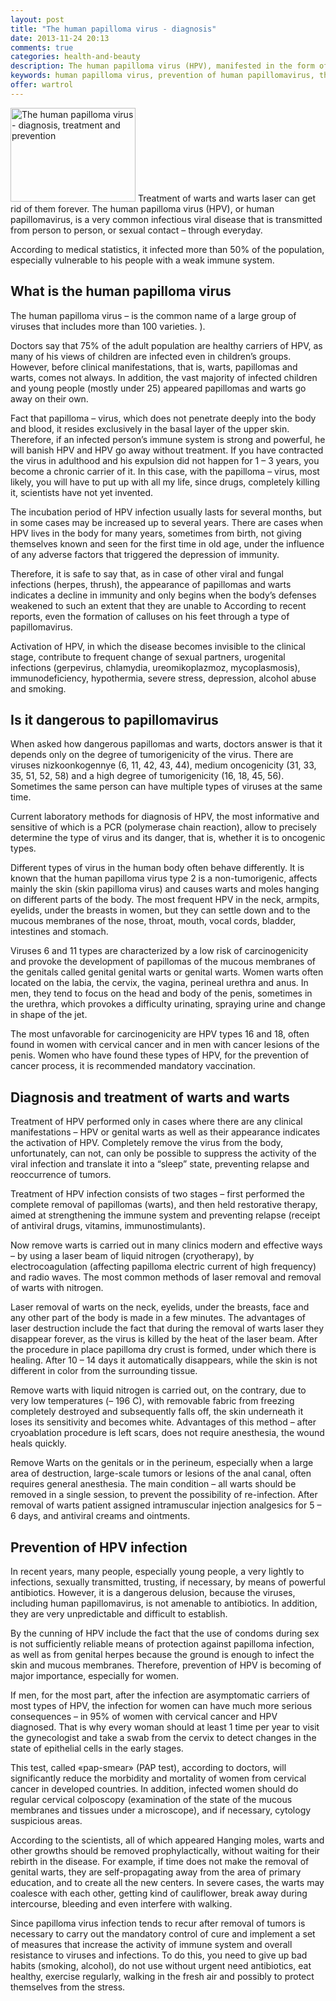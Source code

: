 ```yaml
---
layout: post
title: "The human papilloma virus - diagnosis"
date: 2013-11-24 20:13
comments: true
categories: health-and-beauty
description: The human papilloma virus (HPV), manifested in the form of warts, papillomas and warts are not dangerous for good immunity and goes away on its own
keywords: human papilloma virus, prevention of human papillomavirus, the removal of papillomas, warts treatment
offer: wartrol
---
```

<p><img class="left" src="http://medusanews.com/images/human-papillomavirus-prevention/image.jpg" width="200" height="150" title="Human papillomavirus prevention" alt="The human papilloma virus - diagnosis, treatment and prevention"> Treatment of warts and warts laser can get rid of them forever. The human papilloma virus (HPV), or human papillomavirus, is a very common infectious viral disease that is transmitted from person to person, or sexual contact &ndash; through everyday.</p>

<p>According to medical statistics, it infected more than 50% of the population, especially vulnerable to his people with a weak immune system.</p>

<!-- more -->


<h2>What is the human papilloma virus</h2>

<p>The human papilloma virus &ndash; is the common name of a large group of viruses that includes more than 100 varieties.  ).</p>

<p>Doctors say that 75% of the adult population are healthy carriers of HPV, as many of his views of children are infected even in children&rsquo;s groups. However, before clinical manifestations, that is, warts, papillomas and warts, comes not always. In addition, the vast majority of infected children and young people (mostly under 25) appeared papillomas and warts go away on their own.</p>

<p>Fact that papilloma &ndash; virus, which does not penetrate deeply into the body and blood, it resides exclusively in the basal layer of the upper skin. Therefore, if an infected person&rsquo;s immune system is strong and powerful, he will banish HPV and HPV go away without treatment. If you have contracted the virus in adulthood and his expulsion did not happen for 1 &ndash; 3 years, you become a chronic carrier of it. In this case, with the papilloma &ndash; virus, most likely, you will have to put up with all my life, since drugs, completely killing it, scientists have not yet invented.</p>

<p>The incubation period of HPV infection usually lasts for several months, but in some cases may be increased up to several years. There are cases when HPV lives in the body for many years, sometimes from birth, not giving themselves known and seen for the first time in old age, under the influence of any adverse factors that triggered the depression of immunity.</p>

<p>Therefore, it is safe to say that, as in case of other viral and fungal infections (herpes, thrush), the appearance of papillomas and warts indicates a decline in immunity and only begins when the body&rsquo;s defenses weakened to such an extent that they are unable to  According to recent reports, even the formation of calluses on his feet through a type of papillomavirus.</p>

<p>Activation of HPV, in which the disease becomes invisible to the clinical stage, contribute to frequent change of sexual partners, urogenital infections (gerpevirus, chlamydia, ureomikoplazmoz, mycoplasmosis), immunodeficiency, hypothermia, severe stress, depression, alcohol abuse and smoking.</p>

<h2>Is it dangerous to papillomavirus</h2>

<p>When asked how dangerous papillomas and warts, doctors answer is that it depends only on the degree of tumorigenicity of the virus. There are viruses nizkoonkogennye (6, 11, 42, 43, 44), medium oncogenicity (31, 33, 35, 51, 52, 58) and a high degree of tumorigenicity (16, 18, 45, 56). Sometimes the same person can have multiple types of viruses at the same time.</p>

<p>Current laboratory methods for diagnosis of HPV, the most informative and sensitive of which is a PCR (polymerase chain reaction), allow to precisely determine the type of virus and its danger, that is, whether it is to oncogenic types.</p>

<p>Different types of virus in the human body often behave differently. It is known that the human papilloma virus type 2 is a non-tumorigenic, affects mainly the skin (skin papilloma virus) and causes warts and moles hanging on different parts of the body. The most frequent HPV in the neck, armpits, eyelids, under the breasts in women, but they can settle down and to the mucous membranes of the nose, throat, mouth, vocal cords, bladder, intestines and stomach.</p>

<p>Viruses 6 and 11 types are characterized by a low risk of carcinogenicity and provoke the development of papillomas of the mucous membranes of the genitals called genital genital warts or genital warts. Women warts often located on the labia, the cervix, the vagina, perineal urethra and anus. In men, they tend to focus on the head and body of the penis, sometimes in the urethra, which provokes a difficulty urinating, spraying urine and change in shape of the jet.</p>

<p>The most unfavorable for carcinogenicity are HPV types 16 and 18, often found in women with cervical cancer and in men with cancer lesions of the penis. Women who have found these types of HPV, for the prevention of cancer process, it is recommended mandatory vaccination.</p>

<h2>Diagnosis and treatment of warts and warts</h2>

<p>Treatment of HPV performed only in cases where there are any clinical manifestations &ndash; HPV or genital warts as well as their appearance indicates the activation of HPV. Completely remove the virus from the body, unfortunately, can not, can only be possible to suppress the activity of the viral infection and translate it into a &ldquo;sleep&rdquo; state, preventing relapse and reoccurrence of tumors.</p>

<p>Treatment of HPV infection consists of two stages &ndash; first performed the complete removal of papillomas (warts), and then held restorative therapy, aimed at strengthening the immune system and preventing relapse (receipt of antiviral drugs, vitamins, immunostimulants).</p>

<p>Now remove warts is carried out in many clinics modern and effective ways &ndash; by using a laser beam of liquid nitrogen (cryotherapy), by electrocoagulation (affecting papilloma electric current of high frequency) and radio waves. The most common methods of laser removal and removal of warts with nitrogen.</p>

<p>Laser removal of warts on the neck, eyelids, under the breasts, face and any other part of the body is made in a few minutes. The advantages of laser destruction include the fact that during the removal of warts laser they disappear forever, as the virus is killed by the heat of the laser beam. After the procedure in place papilloma dry crust is formed, under which there is healing. After 10 &ndash; 14 days it automatically disappears, while the skin is not different in color from the surrounding tissue.</p>

<p>Remove warts with liquid nitrogen is carried out, on the contrary, due to very low temperatures (&ndash; 196 C), with removable fabric from freezing completely destroyed and subsequently falls off, the skin underneath it loses its sensitivity and becomes white. Advantages of this method &ndash; after cryoablation procedure is left scars, does not require anesthesia, the wound heals quickly.</p>

<p>Remove Warts on the genitals or in the perineum, especially when a large area of ​​destruction, large-scale tumors or lesions of the anal canal, often requires general anesthesia. The main condition &ndash; all warts should be removed in a single session, to prevent the possibility of re-infection. After removal of warts patient assigned intramuscular injection analgesics for 5 &ndash; 6 days, and antiviral creams and ointments.</p>

<h2>Prevention of HPV infection</h2>

<p>In recent years, many people, especially young people, a very lightly to infections, sexually transmitted, trusting, if necessary, by means of powerful antibiotics. However, it is a dangerous delusion, because the viruses, including human papillomavirus, is not amenable to antibiotics. In addition, they are very unpredictable and difficult to establish.</p>

<p>By the cunning of HPV include the fact that the use of condoms during sex is not sufficiently reliable means of protection against papilloma infection, as well as from genital herpes because the ground is enough to infect the skin and mucous membranes. Therefore, prevention of HPV is becoming of major importance, especially for women.</p>

<p>If men, for the most part, after the infection are asymptomatic carriers of most types of HPV, the infection for women can have much more serious consequences &ndash; in 95% of women with cervical cancer and HPV diagnosed. That is why every woman should at least 1 time per year to visit the gynecologist and take a swab from the cervix to detect changes in the state of epithelial cells in the early stages.</p>

<p>This test, called «pap-smear» (PAP test), according to doctors, will significantly reduce the morbidity and mortality of women from cervical cancer in developed countries. In addition, infected women should do regular cervical colposcopy (examination of the state of the mucous membranes and tissues under a microscope), and if necessary, cytology suspicious areas.</p>

<p>According to the scientists, all of which appeared Hanging moles, warts and other growths should be removed prophylactically, without waiting for their rebirth in the disease. For example, if time does not make the removal of genital warts, they are self-propagating away from the area of ​​primary education, and to create all the new centers. In severe cases, the warts may coalesce with each other, getting kind of cauliflower, break away during intercourse, bleeding and even interfere with walking.</p>

<p>Since papilloma virus infection tends to recur after removal of tumors is necessary to carry out the mandatory control of cure and implement a set of measures that increase the activity of immune system and overall resistance to viruses and infections. To do this, you need to give up bad habits (smoking, alcohol), do not use without urgent need antibiotics, eat healthy, exercise regularly, walking in the fresh air and possibly to protect themselves from the stress.</p>
